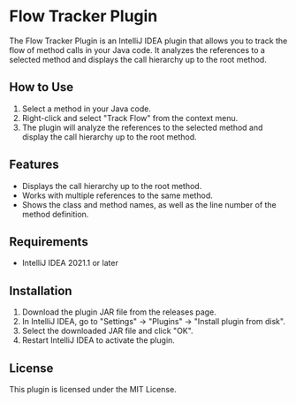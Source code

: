 # Flow Tracker Plugin
The Flow Tracker Plugin is an IntelliJ IDEA plugin that allows you to track the flow of method calls in your Java code. It analyzes the references to a selected method and displays the call hierarchy up to the root method.

## How to Use
1. Select a method in your Java code.
2. Right-click and select "Track Flow" from the context menu.
3. The plugin will analyze the references to the selected method and display the call hierarchy up to the root method.

## Features
- Displays the call hierarchy up to the root method.
- Works with multiple references to the same method.
- Shows the class and method names, as well as the line number of the method definition.

## Requirements
- IntelliJ IDEA 2021.1 or later

## Installation
1. Download the plugin JAR file from the releases page.
2. In IntelliJ IDEA, go to "Settings" -> "Plugins" -> "Install plugin from disk".
3. Select the downloaded JAR file and click "OK".
4. Restart IntelliJ IDEA to activate the plugin.

## License
This plugin is licensed under the MIT License.